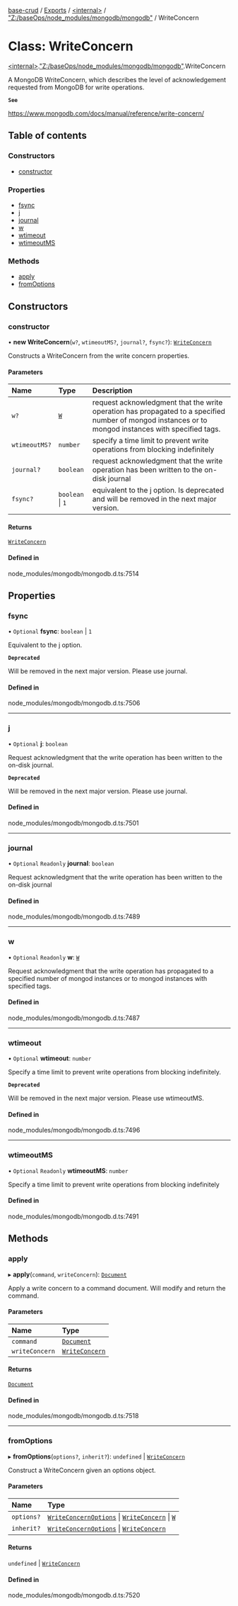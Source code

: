 [base-crud](../README.md) / [Exports](../modules.md) / [\<internal\>](../modules/internal_.md) / ["Z:/baseOps/node\_modules/mongodb/mongodb"](../modules/internal_._Z__baseOps_node_modules_mongodb_mongodb_.md) / WriteConcern

# Class: WriteConcern

[\<internal\>](../modules/internal_.md).["Z:/baseOps/node\_modules/mongodb/mongodb"](../modules/internal_._Z__baseOps_node_modules_mongodb_mongodb_.md).WriteConcern

A MongoDB WriteConcern, which describes the level of acknowledgement
requested from MongoDB for write operations.

**`See`**

https://www.mongodb.com/docs/manual/reference/write-concern/

## Table of contents

### Constructors

- [constructor](internal_._Z__baseOps_node_modules_mongodb_mongodb_.WriteConcern.md#constructor)

### Properties

- [fsync](internal_._Z__baseOps_node_modules_mongodb_mongodb_.WriteConcern.md#fsync)
- [j](internal_._Z__baseOps_node_modules_mongodb_mongodb_.WriteConcern.md#j)
- [journal](internal_._Z__baseOps_node_modules_mongodb_mongodb_.WriteConcern.md#journal)
- [w](internal_._Z__baseOps_node_modules_mongodb_mongodb_.WriteConcern.md#w)
- [wtimeout](internal_._Z__baseOps_node_modules_mongodb_mongodb_.WriteConcern.md#wtimeout)
- [wtimeoutMS](internal_._Z__baseOps_node_modules_mongodb_mongodb_.WriteConcern.md#wtimeoutms)

### Methods

- [apply](internal_._Z__baseOps_node_modules_mongodb_mongodb_.WriteConcern.md#apply)
- [fromOptions](internal_._Z__baseOps_node_modules_mongodb_mongodb_.WriteConcern.md#fromoptions)

## Constructors

### constructor

• **new WriteConcern**(`w?`, `wtimeoutMS?`, `journal?`, `fsync?`): [`WriteConcern`](internal_._Z__baseOps_node_modules_mongodb_mongodb_.WriteConcern.md)

Constructs a WriteConcern from the write concern properties.

#### Parameters

| Name | Type | Description |
| :------ | :------ | :------ |
| `w?` | [`W`](../modules/internal_._Z__baseOps_node_modules_mongodb_mongodb_.md#w) | request acknowledgment that the write operation has propagated to a specified number of mongod instances or to mongod instances with specified tags. |
| `wtimeoutMS?` | `number` | specify a time limit to prevent write operations from blocking indefinitely |
| `journal?` | `boolean` | request acknowledgment that the write operation has been written to the on-disk journal |
| `fsync?` | `boolean` \| ``1`` | equivalent to the j option. Is deprecated and will be removed in the next major version. |

#### Returns

[`WriteConcern`](internal_._Z__baseOps_node_modules_mongodb_mongodb_.WriteConcern.md)

#### Defined in

node_modules/mongodb/mongodb.d.ts:7514

## Properties

### fsync

• `Optional` **fsync**: `boolean` \| ``1``

Equivalent to the j option.

**`Deprecated`**

Will be removed in the next major version. Please use journal.

#### Defined in

node_modules/mongodb/mongodb.d.ts:7506

___

### j

• `Optional` **j**: `boolean`

Request acknowledgment that the write operation has been written to the on-disk journal.

**`Deprecated`**

Will be removed in the next major version. Please use journal.

#### Defined in

node_modules/mongodb/mongodb.d.ts:7501

___

### journal

• `Optional` `Readonly` **journal**: `boolean`

Request acknowledgment that the write operation has been written to the on-disk journal

#### Defined in

node_modules/mongodb/mongodb.d.ts:7489

___

### w

• `Optional` `Readonly` **w**: [`W`](../modules/internal_._Z__baseOps_node_modules_mongodb_mongodb_.md#w)

Request acknowledgment that the write operation has propagated to a specified number of mongod instances or to mongod instances with specified tags.

#### Defined in

node_modules/mongodb/mongodb.d.ts:7487

___

### wtimeout

• `Optional` **wtimeout**: `number`

Specify a time limit to prevent write operations from blocking indefinitely.

**`Deprecated`**

Will be removed in the next major version. Please use wtimeoutMS.

#### Defined in

node_modules/mongodb/mongodb.d.ts:7496

___

### wtimeoutMS

• `Optional` `Readonly` **wtimeoutMS**: `number`

Specify a time limit to prevent write operations from blocking indefinitely

#### Defined in

node_modules/mongodb/mongodb.d.ts:7491

## Methods

### apply

▸ **apply**(`command`, `writeConcern`): [`Document`](../interfaces/internal_.Document-1.md)

Apply a write concern to a command document. Will modify and return the command.

#### Parameters

| Name | Type |
| :------ | :------ |
| `command` | [`Document`](../interfaces/internal_.Document-1.md) |
| `writeConcern` | [`WriteConcern`](internal_._Z__baseOps_node_modules_mongodb_mongodb_.WriteConcern.md) |

#### Returns

[`Document`](../interfaces/internal_.Document-1.md)

#### Defined in

node_modules/mongodb/mongodb.d.ts:7518

___

### fromOptions

▸ **fromOptions**(`options?`, `inherit?`): `undefined` \| [`WriteConcern`](internal_._Z__baseOps_node_modules_mongodb_mongodb_.WriteConcern.md)

Construct a WriteConcern given an options object.

#### Parameters

| Name | Type |
| :------ | :------ |
| `options?` | [`WriteConcernOptions`](../interfaces/internal_._Z__baseOps_node_modules_mongodb_mongodb_.WriteConcernOptions.md) \| [`WriteConcern`](internal_._Z__baseOps_node_modules_mongodb_mongodb_.WriteConcern.md) \| [`W`](../modules/internal_._Z__baseOps_node_modules_mongodb_mongodb_.md#w) |
| `inherit?` | [`WriteConcernOptions`](../interfaces/internal_._Z__baseOps_node_modules_mongodb_mongodb_.WriteConcernOptions.md) \| [`WriteConcern`](internal_._Z__baseOps_node_modules_mongodb_mongodb_.WriteConcern.md) |

#### Returns

`undefined` \| [`WriteConcern`](internal_._Z__baseOps_node_modules_mongodb_mongodb_.WriteConcern.md)

#### Defined in

node_modules/mongodb/mongodb.d.ts:7520
